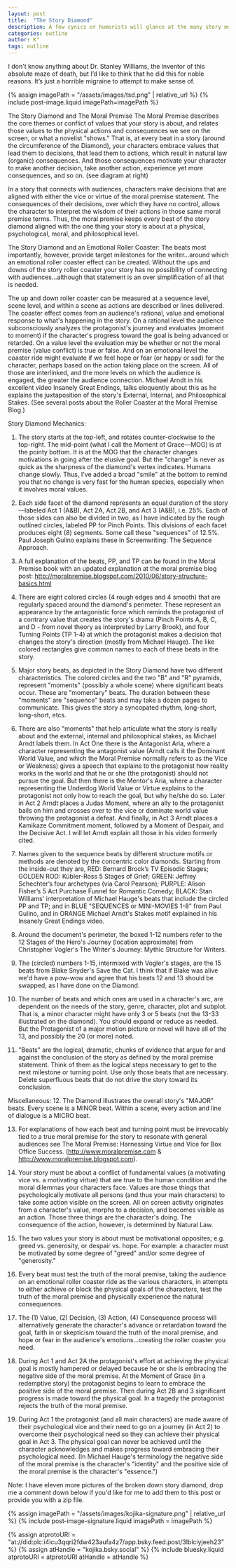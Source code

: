```yaml
---
layout: post
title:  "The Story Diamond"
description: A few cynics or humorists will glance at the many story motifs layered on top of one another, throw up their hands asking, "Why are you making it so complex?" I suppose that's like wanting to build a house, so you go to a lumber yard to buy the wood and they present you with fifty-seven varieties. You don't need but one kind to build the outer structure of your house—perhaps maple. But when you get to the window frames, maybe oak would look better. And perhaps the banisters would be nice in mahogany. The Story Diamond is like a lumber yard. Walk in, take a look around, and pick the motif or wood that works best for your particular story or for a specific beat. The Story Diamond should give you confidence that regardless of which one you pick, and at whatever beat you're at, you're still within the realm of telling a good story, because good stories follow the natural structure that forms the backbone of the Story Diamond.
categories: outline
author: K°
tags: outline
---
```


I don't know anything about Dr. Stanley Williams, the inventor of this absolute maze of death, but I’d like to think that he did this for noble reasons. It’s just a horrible migraine to attempt to make sense of.  

<div>
{% assign imagePath = "/assets/images/tsd.png" | relative_url %}
{% include post-image.liquid imagePath=imagePath %}
</div>

The Story Diamond and The Moral Premise
The Moral Premise describes the core themes or conflict of values that your story is about, and relates those values to the physical actions and consequences we see on the screen, or what a novelist "shows." That is, at every beat in a story (around the circumference of the Diamond), your characters embrace values that lead them to decisions, that lead them to actions, which result in natural law (organic) consequences. And those consequences motivate your character to make another decision, take another action, experience yet more consequences, and so on. (see diagram at right)

In a story that connects with audiences, characters make decisions that are aligned with either the vice or virtue of the moral premise
statement. The consequences of their decisions, over which they have no control, allows the character to interpret the wisdom of their actions in those same moral premise terms. Thus, the moral premise keeps every beat of the story diamond aligned with the one thing your story is about at a physical, psychological, moral, and philosophical level.

The Story Diamond and an Emotional Roller Coaster:
The beats most importantly, however, provide target milestones for the writer...around which an emotional roller coaster effect can be created. Without the ups and downs of the story roller coaster your story has no possibility of connecting with audiences...although that statement is an over simplification of all that is needed.

The up and down roller coaster can be measured at a sequence level, scene level, and within a scene as actions are described or lines delivered. The coaster effect comes from an audience's rational, value and emotional response to what's happening in the story. On a rational level the audience subconsciously analyzes the protagonist's journey and evaluates (moment to moment) if the character's progress toward the goal is being advanced or retarded. On a value level the evaluation may be whether or not the moral premise (value conflict) is true or false. And on an emotional level the coaster ride might evaluate if we feel hope or fear (or happy or sad) for the character, perhaps based on the action taking place on the screen. All of those are interlinked, and the more levels on which the audience is engaged, the greater the audience connection. Michael Arndt in his excellent video Insanely Great Endings, talks eloquently about this as he explains the juxtaposition of the story's External, Internal, and Philosophical Stakes. (See several posts about the Roller Coaster at the Moral Premise Blog.)

Story Diamond Mechanics:
1. The story starts at the top-left, and rotates counter-clockwise to the top-right. The mid-point (what I call the Moment of Grace—MOG) is at the pointy bottom. It is at the MOG that the character changes motivations in going after the elusive goal. But the "change" is never as quick as the sharpness of the diamond's vertex indicates. Humans change slowly. Thus, I've added a broad "smile" at the bottom to remind you that no change is very fast for the human species, especially when it involves moral values.

2. Each side facet of the diamond represents an equal duration of the story—labeled Act 1 (A&B), Act 2A, Act 2B, and Act 3 (A&B), i.e. 25%. Each of those sides can also be divided in two, as I have indicated by the rough outlined circles, labeled PP for Pinch Points. This divisions of each facet produces eight (8) segments. Some call these "sequences" of 12.5%. Paul Joseph Gulino explains these in Screenwriting: The Sequence Approach.

3. A full explanation of the beats, PP, and TP can be found in the Moral Premise book with an updated explanation at the moral premise blog post: http://moralpremise.blogspot.com/2010/06/story-structure-basics.html

4. There are eight colored circles (4 rough edges and 4 smooth) that are regularly spaced around the diamond's perimeter. These represent an appearance by the antagonistic force which reminds the protagonist of a contrary value that creates the story's drama (Pinch Points A, B, C, and D - from novel theory as interpreted by Larry Brook), and four Turning Points (TP 1-4) at which the protagonist makes a decision that changes the story's direction (mostly from Michael Hauge). The like colored rectangles give common names to each of these beats in the story.

5. Major story beats, as depicted in the Story Diamond have two different characteristics. The colored circles and the two "B" and "R" pyramids, represent "moments" (possibly a whole scene) where significant beats occur. These are "momentary" beats. The duration between these "moments" are "sequence" beats and may take a dozen pages to communicate. This gives the story a syncopated rhythm, long-short, long-short, etcs.

6. There are also "moments" that help articulate what the story is really about and the external, internal and philosophical stakes, as Michael Arndt labels them. In Act One there is the Antagonist Aria, where a character representing the antagonist value (Arndt calls it the Dominant World Value, and which the Moral Premise normally refers to as the Vice or Weakness) gives a speech that explains to the protagonist how reality works in the world and that he or she (the protagonist) should not pursue the goal. But then there is the Mentor's Aria, where a character representing the Underdog World Value or Virtue explains to the protagonist not only how to reach the goal, but why he/she do so. Later in Act 2 Arndt places a Judas Moment, where an ally to the protagonist bails on him and crosses over to the vice or dominate world value throwing the protagonist a defeat. And finally, in Act 3 Arndt places a Kamikaze Commitment moment, followed by a Moment of Despair, and the Decisive Act. I will let Arndt explain all those in his video formerly cited.

7. Names given to the sequence beats by different structure motifs or methods are denoted by the concentric color diamonds. Starting from the inside-out they are, RED: Bernard Brock’s TV Episodic Stages; GOLDEN ROD: Kübler-Ross 5 Stages of Grief; GREEN: Jeffrey Schechter’s four archetypes (via Carol Pearson); PURPLE: Alison Fisher’s 5 Act Purchase Funnel for Romantic Comedy; BLACK: Stan Williams' interpretation of Michael Hauge's beats that include the circled PP and TP; and in BLUE "SEQUENCES or MINI-MOVIES 1-8" from Paul Gulino, and in ORANGE Michael Arndt's Stakes motif explained in his Insanely Great Endings video.

8. Around the document's perimeter, the boxed 1-12 numbers refer to the 12 Stages of the Hero's Journey (location approximate) from Christopher Vogler's The Writer's Journey: Mythic Structure for Writers.

9. The (circled) numbers 1-15, intermixed with Vogler's stages, are the 15 beats from Blake Snyder's Save the Cat. I think that if Blake was alive we'd have a pow-wow and agree that his beats 12 and 13 should be swapped, as I have done on the Diamond.

10. The number of beats and which ones are used in a character's arc, are dependent on the needs of the story, genre, character, plot and subplot. That is, a minor character might have only 3 or 5 beats (not the 13-33 illustrated on the diamond). You should expand or reduce as needed. But the Protagonist of a major motion picture or novel will have all of the 13, and possibly the 20 (or more) noted.

11. "Beats" are the logical, dramatic, chunks of evidence that argue for and against the conclusion of the story as defined by the moral premise statement. Think of them as the logical steps necessary to get to the next milestone or turning point. Use only those beats that are necessary. Delete superfluous beats that do not drive the story toward its conclusion.

Miscellaneous:
12. The Diamond illustrates the overall story's "MAJOR" beats. Every scene is a MINOR beat. Within a scene, every action and line of dialogue is a MICRO beat.

13. For explanations of how each beat and turning point must be irrevocably tied to a true moral premise for the story to resonate with general audiences see The Moral Premise: Harnessing Virtue and Vice for Box Office Success. (http://www.moralpremise.com & http://www.moralpremise.blogspot.com).

14. Your story must be about a conflict of fundamental values (a motivating vice vs. a motivating virtue) that are true to the human condition and the moral dilemmas your characters face. Values are those things that psychologically motivate all persons (and thus your main characters) to take some action visible on the screen. All on screen activity originates from a character's value, morphs to a decision, and becomes visible as an action. Those three things are the character's doing. The consequence of the action, however, is determined by Natural Law.

15. The two values your story is about must be motivational opposites; e.g. greed vs. generosity, or despair vs. hope. For example: a character must be motivated by some degree of "greed" and/or some degree of "generosity."
16. Every beat must test the truth of the moral premise, taking the audience on an emotional roller coaster ride as the various characters, in attempts to either achieve or block the physical goals of the characters, test the truth of the moral premise and physically experience the natural consequences.

17. The (1) Value, (2) Decision, (3) Action, (4) Consequence process will alternatively generate the character's advance or retardation toward the goal, faith in or skepticism toward the truth of the moral premise, and hope or fear in the audience's emotions...creating the roller coaster you need.

18. During Act 1 and Act 2A the protagonist's effort at achieving the physical goal is mostly hampered or delayed because he or she is embracing the negative side of the moral premise. At the Moment of Grace (in a redemptive story) the protagonist begins to learn to embrace the positive side of the moral premise. Then during Act 2B and 3 significant progress is made toward the physical goal. In a tragedy the protagonist rejects the truth of the moral premise.

19. During Act 1 the protagonist (and all main characters) are made aware of their psychological vice and their need to go on a journey (in Act 2) to overcome their psychological need so they can achieve their physical goal in Act 3. The physical goal can never be achieved until the character acknowledges and makes progress toward embracing their psychological need. (In Michael Hauge's terminology the negative side of the moral premise is the character's "identity" and the positive side of the moral premise is the character's "essence.")

Note: I have eleven more pictures of the broken down story diamond, drop me a comment down below if you'd like for me to add them to this post or provide you with a zip file.

<!-- signature -->
{% assign imagePath = "/assets/images/kojika-signature.png" | relative_url %}
{% include post-image-signature.liquid imagePath = imagePath %}

<!-- comments -->
{% assign atprotoURI = "at://did:plc:i4icu3qqri2fdw423aufa4z7/app.bsky.feed.post/3lblciyjeeh23" %}
{% assign atHandle = "kojika.bsky.social" %}
{% include bluesky.liquid atprotoURI = atprotoURI atHandle = atHandle %}